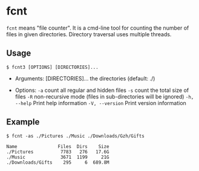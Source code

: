# fcnt

`fcnt` means "file counter".
It is a cmd-line tool for counting the number of files in given directories.
Directory traversal uses multiple threads.

## Usage

```shell
$ fcnt3 [OPTIONS] [DIRECTORIES]...
```

- Arguments:
  [DIRECTORIES]...  the directories (default: ./)

- Options:
  `-a`             count all regular and hidden files
  `-s`             count the total size of files
  `-R`             non-recursive mode (files in sub-directories will be ignored)
  `-h, --help`     Print help information
  `-V, --version`  Print version information

## Example

```shell
$ fcnt -as ./Pictures ./Music ./Downloads/Gzh/Gifts

Name               Files  Dirs    Size
./Pictures          7783   276   17.6G
./Music             3671  1199     21G
./Downloads/Gifts    295     6  689.8M
```
